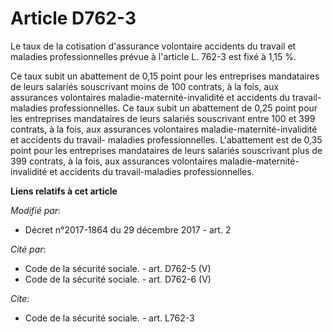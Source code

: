 # Article D762-3

Le taux de la cotisation d'assurance volontaire accidents du travail et maladies professionnelles prévue à l'article L. 762-3
est fixé à 1,15 %.

Ce taux subit un abattement de 0,15 point pour les entreprises mandataires de leurs salariés souscrivant moins de 100
contrats, à la fois, aux assurances volontaires maladie-maternité-invalidité et accidents du travail-maladies
professionnelles. Ce taux subit un abattement de 0,25 point pour les entreprises mandataires de leurs salariés souscrivant
entre 100 et 399 contrats, à la fois, aux assurances volontaires maladie-maternité-invalidité et accidents du travail-
maladies professionnelles. L'abattement est de 0,35 point pour les entreprises mandataires de leurs salariés souscrivant plus
de 399 contrats, à la fois, aux assurances volontaires maladie-maternité-invalidité et accidents du travail-maladies
professionnelles.

**Liens relatifs à cet article**

_Modifié par_:

  - Décret n°2017-1864 du 29 décembre 2017 - art. 2

_Cité par_:

  - Code de la sécurité sociale. - art. D762-5 (V)
  - Code de la sécurité sociale. - art. D762-6 (V)

_Cite_:

  - Code de la sécurité sociale. - art. L762-3
